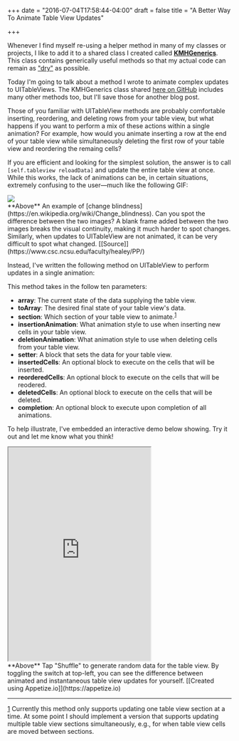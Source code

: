 +++
date = "2016-07-04T17:58:44-04:00"
draft = false
title = "A Better Way To Animate Table View Updates"

+++

Whenever I find myself re-using a helper method in many of my classes or projects, I like to add it to a shared class I created called [**KMHGenerics**](https://github.com/kenmhaggerty/KMHGenerics). This class contains generically useful methods so that my actual code can remain as ["dry"](https://en.wikipedia.org/wiki/Don%27t_repeat_yourself) as possible.

Today I'm going to talk about a method I wrote to animate complex updates to UITableViews. The KMHGenerics class shared [here on GitHub](https://github.com/kenmhaggerty/KMHGenerics) includes many other methods too, but I'll save those for another blog post.

Those of you familiar with UITableView methods are probably comfortable inserting, reordering, and deleting rows from your table view, but what happens if you want to perform a mix of these actions within a single animation? For example, how would you animate inserting a row at the end of your table view while simultaneously deleting the first row of your table view and reordering the remaing cells?

If you are efficient and looking for the simplest solution, the answer is to call `[self.tableview reloadData]` and update the entire table view at once. While this works, the lack of animations can be, in certain situations, extremely confusing to the user&mdash;much like the following GIF:

<div class="figure">
<img src="/blog/images/animating-tableview-updates/change-blindness.gif">
</div>
<span class="caption">**Above** An example of [change blindness](https://en.wikipedia.org/wiki/Change_blindness). Can you spot the difference between the two images? A blank frame added between the two images breaks the visual continuity, making it much harder to spot changes. Similarly, when updates to UITableView are not animated, it can be very difficult to spot what changed. [[Source]](https://www.csc.ncsu.edu/faculty/healey/PP/)</span>

Instead, I've written the following method on UITableView to perform updates in a single animation:

<script src="https://gist.github.com/kenmhaggerty/9c0124d7684413fec140263a3c435aa9.js"></script>

This method takes in the follow ten parameters:

- **array**: The current state of the data supplying the table view.
- **toArray**: The desired final state of your table view's data.
- **section**: Which section of your table view to animate.<sup id="ref_1">[1](#footnote_1)</sup>
- **insertionAnimation**: What animation style to use when inserting new cells in your table view.
- **deletionAnimation**: What animation style to use when deleting cells from your table view.
- **setter**: A block that sets the data for your table view.
- **insertedCells**: An optional block to execute on the cells that will be inserted.
- **reorderedCells**: An optional block to execute on the cells that will be reodered.
- **deletedCells**: An optional block to execute on the cells that will be deleted.
- **completion**: An optional block to execute upon completion of all animations.

To help illustrate, I've embedded an interactive demo below showing. Try it out and let me know what you think!

<div class="figure">
<iframe class="figureContent" src="https://appetize.io/embed/qkm9627b77pvrr7rqf831ty84r?device=iphone4s&scale=100&autoplay=true&orientation=portrait&screenOnly=true" width="320px" height="480px" scrolling="no"></iframe>
</div>
<span class="caption">**Above** Tap "Shuffle" to generate random data for the table view. By toggling the switch at top-left, you can see the difference between animated and instantaneous table view updates for yourself. [[Created using Appetize.io]](https://appetize.io)</span>

* * *
<p class="footnotes">
<a name="footnote_1" href="#ref_1">1</a> Currently this method only supports updating one table view section at a time. At some point I should implement a version that supports updating multiple table view sections simultaneously, e.g., for when table view cells are moved between sections.
</p>
